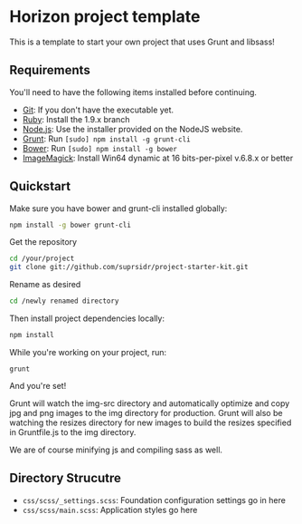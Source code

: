 # Horizon project template

This is a template to start your own project that uses Grunt and libsass!

## Requirements

You'll need to have the following items installed before continuing.

  * [Git](http://git-scm.com/): If you don't have the executable yet.
  * [Ruby](http://rubyinstaller.org/): Install the 1.9.x branch
  * [Node.js](http://nodejs.org): Use the installer provided on the NodeJS website.
  * [Grunt](http://gruntjs.com/): Run `[sudo] npm install -g grunt-cli`
  * [Bower](http://bower.io): Run `[sudo] npm install -g bower`
  * [ImageMagick](http://www.imagemagick.org/script/binary-releases.php#windows): Install Win64 dynamic at 16 bits-per-pixel v.6.8.x or better

## Quickstart

Make sure you have bower and grunt-cli installed globally:

```bash
npm install -g bower grunt-cli
```

Get the repository
```bash
cd /your/project
git clone git://github.com/suprsidr/project-starter-kit.git
```

Rename as desired
```bash
cd /newly renamed directory
```

Then install project dependencies locally:

```bash
npm install
```

While you're working on your project, run:

`grunt`

And you're set!

Grunt will watch the img-src directory and automatically optimize and copy jpg and png images to the img directory for production. Grunt will also be watching the resizes directory for new images to build the resizes specified in Gruntfile.js to the img directory.

We are of course minifying js and compiling sass as well.

## Directory Strucutre

  * `css/scss/_settings.scss`: Foundation configuration settings go in here
  * `css/scss/main.scss`: Application styles go here
